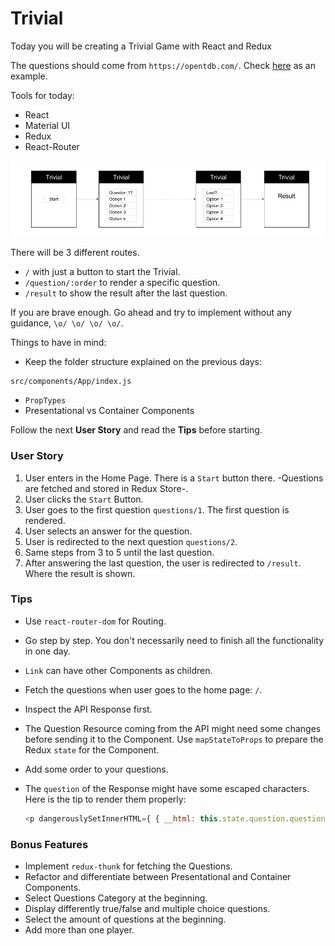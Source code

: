 # Trivial

Today you will be creating a Trivial Game with React and Redux

The questions should come from `https://opentdb.com/`. Check [here](https://opentdb.com/api.php?amount=3) as an example.

Tools for today:
- React
- Material UI
- Redux
- React-Router

![trivial](trivial.png)

There will be 3 different routes.
- `/` with just a button to start the Trivial.
- `/question/:order` to render a specific question.
- `/result` to show the result after the last question.

If you are brave enough. Go ahead and try to implement without any guidance, `\o/ \o/ \o/ \o/`.

Things to have in mind:

- Keep the folder structure explained on the previous days:
```
src/components/App/index.js
```
- `PropTypes`
- Presentational vs Container Components

Follow the next **User Story** and read the **Tips** before starting.

### User Story

1. User enters in the Home Page. There is a `Start` button there. -Questions are fetched and stored in Redux Store-.
2. User clicks the `Start` Button.
3. User goes to the first question `questions/1`. The first question is rendered.
4. User selects an answer for the question.
5. User is redirected to the next question `questions/2`.
6. Same steps from 3 to 5 until the last question.
6. After answering the last question, the user is redirected to `/result`. Where the result is shown.

### Tips

- Use `react-router-dom` for Routing.
- Go step by step. You don't necessarily need to finish all the functionality in one day.
- `Link` can have other Components as children.
- Fetch the questions when user goes to the home page: `/`.
- Inspect the API Response first.
- The Question Resource coming from the API might need some changes before sending it to the Component. Use `mapStateToProps` to prepare the Redux `state` for the Component.
- Add some order to your questions.
- The `question` of the Response might have some escaped characters. Here is the tip to render them properly:

  ```javascript
  <p dangerouslySetInnerHTML={ { __html: this.state.question.question } } />
  ```

### Bonus Features

- Implement `redux-thunk` for fetching the Questions.
- Refactor and differentiate between Presentational and Container Components.
- Select Questions Category at the beginning.
- Display differently true/false and multiple choice questions.
- Select the amount of questions at the beginning.
- Add more than one player.
